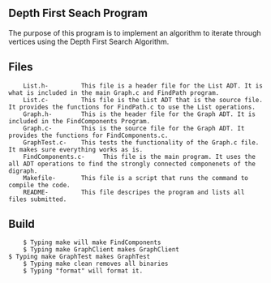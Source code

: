 ## Depth First Seach Program
The purpose of this program is to implement an algorithm to iterate through vertices using the Depth First Search Algorithm.

## Files
        List.h-         This file is a header file for the List ADT. It is what is included in the main Graph.c and FindPath program.
        List.c-         This file is the List ADT that is the source file. It provides the functions for FindPath.c to use the List operations.
        Graph.h-        This is the header file for the Graph ADT. It is included in the FindComponents Program.
        Graph.c-        This is the source file for the Graph ADT. It provides the functions for FindComponents.c.
        GraphTest.c-    This tests the functionality of the Graph.c file. It makes sure everything works as is.
        FindComponents.c-     This file is the main program. It uses the all ADT operations to find the strongly connected componenets of the digraph.
        Makefile-       This file is a script that runs the command to compile the code.
        README-         This file descripes the program and lists all files submitted.

## Build
        $ Typing make will make FindComponents
        $ Typing make GraphClient makes GraphClient
	$ Typing make GraphTest makes GraphTest
        $ Typing make clean removes all binaries
        $ Typing "format" will format it.
